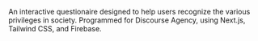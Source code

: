 An interactive questionaire designed to help users recognize the various privileges in society. Programmed for Discourse Agency, using Next.js, Tailwind CSS, and Firebase.
